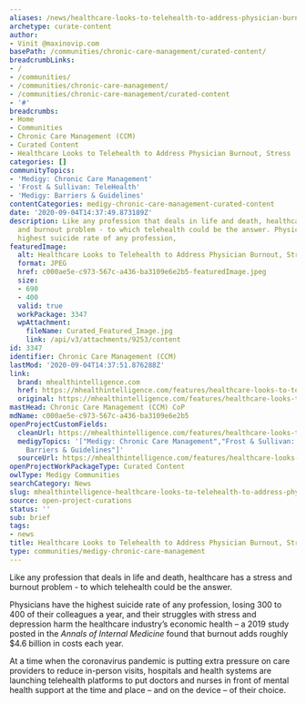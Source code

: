 ```yaml
---
aliases: /news/healthcare-looks-to-telehealth-to-address-physician-burnout-stress
archetype: curate-content
author:
- Vinit @maxinovip.com
basePath: /communities/chronic-care-management/curated-content/
breadcrumbLinks:
- /
- /communities/
- /communities/chronic-care-management/
- /communities/chronic-care-management/curated-content
- '#'
breadcrumbs:
- Home
- Communities
- Chronic Care Management (CCM)
- Curated Content
- Healthcare Looks to Telehealth to Address Physician Burnout, Stress
categories: []
communityTopics:
- 'Medigy: Chronic Care Management'
- 'Frost & Sullivan: TeleHealth'
- 'Medigy: Barriers & Guidelines'
contentCategories: medigy-chronic-care-management-curated-content
date: '2020-09-04T14:37:49.873189Z'
description: Like any profession that deals in life and death, healthcare has a stress
  and burnout problem - to which telehealth could be the answer. Physicians have the
  highest suicide rate of any profession,
featuredImage:
  alt: Healthcare Looks to Telehealth to Address Physician Burnout, Stress
  format: JPEG
  href: c000ae5e-c973-567c-a436-ba3109e6e2b5-featuredImage.jpeg
  size:
  - 690
  - 400
  valid: true
  workPackage: 3347
  wpAttachment:
    fileName: Curated_Featured_Image.jpg
    link: /api/v3/attachments/9253/content
id: 3347
identifier: Chronic Care Management (CCM)
lastMod: '2020-09-04T14:37:51.876288Z'
link:
  brand: mhealthintelligence.com
  href: https://mhealthintelligence.com/features/healthcare-looks-to-telehealth-to-address-physician-burnout-stress
  original: https://mhealthintelligence.com/features/healthcare-looks-to-telehealth-to-address-physician-burnout-stress
mastHead: Chronic Care Management (CCM) CoP
mdName: c000ae5e-c973-567c-a436-ba3109e6e2b5
openProjectCustomFields:
  cleanUrl: https://mhealthintelligence.com/features/healthcare-looks-to-telehealth-to-address-physician-burnout-stress
  medigyTopics: '["Medigy: Chronic Care Management","Frost & Sullivan: TeleHealth","Medigy:
    Barriers & Guidelines"]'
  sourceUrl: https://mhealthintelligence.com/features/healthcare-looks-to-telehealth-to-address-physician-burnout-stress
openProjectWorkPackageType: Curated Content
owlType: Medigy Communities
searchCategory: News
slug: mhealthintelligence-healthcare-looks-to-telehealth-to-address-physician-burnout-stress
source: open-project-curations
status: ''
sub: brief
tags:
- news
title: Healthcare Looks to Telehealth to Address Physician Burnout, Stress
type: communities/medigy-chronic-care-management
---
```


<p>Like any profession that deals in life and death, healthcare has a stress and burnout problem - to which telehealth could be the answer.&nbsp;</p><p>Physicians have the highest suicide rate of any profession, losing 300 to 400 of their colleagues a year, and their struggles with stress and depression harm the healthcare industry’s economic health – a 2019 study posted in the&nbsp;<i>Annals of Internal Medicine</i>&nbsp;found that burnout adds roughly $4.6 billion in costs each year.&nbsp;</p><p>At a time when the coronavirus pandemic is putting extra pressure on care providers to reduce in-person visits, hospitals and health systems are launching telehealth platforms to put doctors and nurses in front of mental health support at the time and place – and on the device – of their choice.</p>